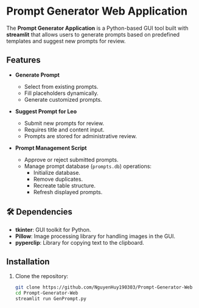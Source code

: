 # Prompt Generator Web Application

The **Prompt Generator Application** is a Python-based GUI tool built with **streamlit** that allows users to generate prompts based on predefined templates and suggest new prompts for review.
## Features

- **Generate Prompt**
  - Select from existing prompts.
  - Fill placeholders dynamically.
  - Generate customized prompts.

- **Suggest Prompt for Leo**
  - Submit new prompts for review.
  - Requires title and content input.
  - Prompts are stored for administrative review.

- **Prompt Management Script**
  - Approve or reject submitted prompts.
  - Manage prompt database (`prompts.db`) operations:
    - Initialize database.
    - Remove duplicates.
    - Recreate table structure.
    - Refresh displayed prompts.

## 🛠️ Dependencies

- **tkinter**: GUI toolkit for Python.
- **Pillow**: Image processing library for handling images in the GUI.
- **pyperclip**: Library for copying text to the clipboard.

## Installation

1. Clone the repository:

   ```bash
   git clone https://github.com/NguyenHuy190303/Prompt-Generator-Web
   cd Prompt-Generator-Web
   streamlit run GenPrompt.py
